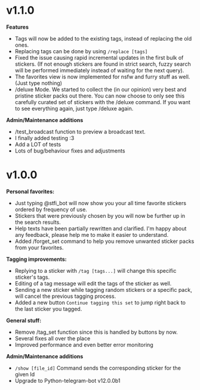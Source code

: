 # v1.1.0


**Features**
- Tags will now be added to the existing tags, instead of replacing the old ones.
- Replacing tags can be done by using `/replace [tags]`
- Fixed the issue causing rapid incremental updates in the first bulk of stickers. (If not enough stickers are found in strict search, fuzzy search will be performed immediately instead of waiting for the next query).
- The favorites view is now implemented for nsfw and furry stuff as well. (Just type nothing)
- /deluxe Mode. We started to collect the (in our opinion) very best and pristine sticker packs out there.
    You can now choose to only see this carefully curated set of stickers with the /deluxe command.
    If you want to see everything again, just type /deluxe again.


**Admin/Maintenance additions**
- /test\_broadcast function to preview a broadcast text.
- I finally added testing :3 
- Add a LOT of tests
- Lots of bug/behaviour fixes and adjustments


# v1.0.0

**Personal favorites:**
- Just typing @stfi\_bot will now show you your all time favorite stickers ordered by frequency of use.
- Stickers that were previously chosen by you will now be further up in the search results.
- Help texts have been partially rewritten and clarified. I'm happy about any feedback, please help me to make it easier to understand.
- Added /forget\_set command to help you remove unwanted sticker packs from your favorites.

**Tagging improvements:**
- Replying to a sticker with `/tag [tags...]` will change this specific sticker's tags.
- Editing of a tag message will edit the tags of the sticker as well.
- Sending a new sticker while tagging random stickers or a specific pack, will cancel the previous tagging process.
- Added a new button `Continue tagging this set` to jump right back to the last sticker you tagged.

**General stuff:**
- Remove /tag\_set function since this is handled by buttons by now.
- Several fixes all over the place
- Improved performance and even better error monitoring

**Admin/Maintenance additions**
- `/show [file_id]` Command sends the corresponding sticker for the given Id
- Upgrade to Python-telegram-bot v12.0.0b1

